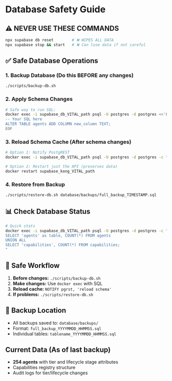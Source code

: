 # Database Safety Guide

## ⚠️ NEVER USE THESE COMMANDS
```bash
npx supabase db reset        # ❌ WIPES ALL DATA
npx supabase stop && start   # ❌ Can lose data if not careful
```

## ✅ Safe Database Operations

### 1. Backup Database (Do this BEFORE any changes)
```bash
./scripts/backup-db.sh
```

### 2. Apply Schema Changes
```bash
# Safe way to run SQL:
docker exec -i supabase_db_VITAL_path psql -U postgres -d postgres <<'EOF'
-- Your SQL here
ALTER TABLE agents ADD COLUMN new_column TEXT;
EOF
```

### 3. Reload Schema Cache (After schema changes)
```bash
# Option 1: Notify PostgREST
docker exec -i supabase_db_VITAL_path psql -U postgres -d postgres -c "NOTIFY pgrst, 'reload schema';"

# Option 2: Restart just the API (preserves data)
docker restart supabase_kong_VITAL_path
```

### 4. Restore from Backup
```bash
./scripts/restore-db.sh database/backups/full_backup_TIMESTAMP.sql
```

## 📊 Check Database Status
```bash
# Quick stats
docker exec -i supabase_db_VITAL_path psql -U postgres -d postgres -c "
SELECT 'agents' as table, COUNT(*) FROM agents
UNION ALL
SELECT 'capabilities', COUNT(*) FROM capabilities;
"
```

## 🔄 Safe Workflow
1. **Before changes:** `./scripts/backup-db.sh`
2. **Make changes:** Use `docker exec` with SQL
3. **Reload cache:** `NOTIFY pgrst, 'reload schema'`
4. **If problems:** `./scripts/restore-db.sh`

## 📁 Backup Location
- All backups saved to: `database/backups/`
- Format: `full_backup_YYYYMMDD_HHMMSS.sql`
- Individual tables: `tablename_YYYYMMDD_HHMMSS.sql`

## Current Data (As of last backup)
- **254 agents** with tier and lifecycle stage attributes
- Capabilities registry structure
- Audit logs for tier/lifecycle changes
